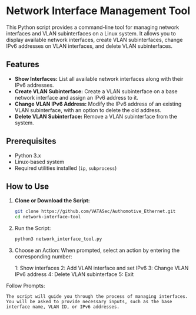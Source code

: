 # Network Interface Management Tool

This Python script provides a command-line tool for managing network interfaces and VLAN subinterfaces on a Linux system. It allows you to display available network interfaces, create VLAN subinterfaces, change IPv6 addresses on VLAN interfaces, and delete VLAN subinterfaces.

## Features

- **Show Interfaces:** List all available network interfaces along with their IPv6 addresses.
- **Create VLAN Subinterface:** Create a VLAN subinterface on a base network interface and assign an IPv6 address to it.
- **Change VLAN IPv6 Address:** Modify the IPv6 address of an existing VLAN subinterface, with an option to delete the old address.
- **Delete VLAN Subinterface:** Remove a VLAN subinterface from the system.

## Prerequisites

- Python 3.x
- Linux-based system
- Required utilities installed (`ip`, `subprocess`)

## How to Use

1. **Clone or Download the Script:**
   ```bash
   git clone https://github.com/VATASec/Authomotive_Ethernet.git
   cd network-interface-tool
2. Run the Script:
   ```bash
   python3 network_interface_tool.py

3. Choose an Action:
   When prompted, select an action by entering the corresponding number:

    1: Show interfaces
    2: Add VLAN interface and set IPv6
    3: Change VLAN IPv6 address
    4: Delete VLAN subinterface
    5: Exit

Follow Prompts:

    The script will guide you through the process of managing interfaces. You will be asked to provide necessary inputs, such as the base interface name, VLAN ID, or IPv6 addresses.
